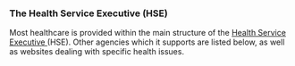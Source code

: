 ###  The Health Service Executive (HSE)

Most healthcare is provided within the main structure of the [ Health Service
Executive ](/en/health/health-system/health-service-executive/) (HSE). Other
agencies which it supports are listed below, as well as websites dealing with
specific health issues.
